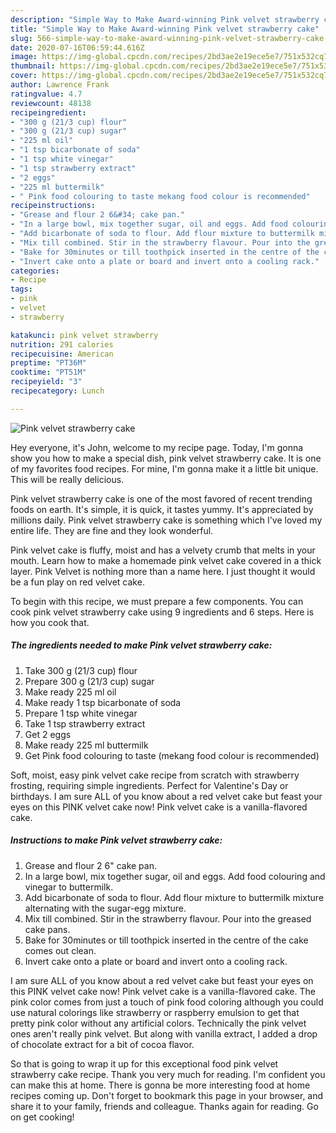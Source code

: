 ```yaml
---
description: "Simple Way to Make Award-winning Pink velvet strawberry cake"
title: "Simple Way to Make Award-winning Pink velvet strawberry cake"
slug: 566-simple-way-to-make-award-winning-pink-velvet-strawberry-cake
date: 2020-07-16T06:59:44.616Z
image: https://img-global.cpcdn.com/recipes/2bd3ae2e19ece5e7/751x532cq70/pink-velvet-strawberry-cake-recipe-main-photo.jpg
thumbnail: https://img-global.cpcdn.com/recipes/2bd3ae2e19ece5e7/751x532cq70/pink-velvet-strawberry-cake-recipe-main-photo.jpg
cover: https://img-global.cpcdn.com/recipes/2bd3ae2e19ece5e7/751x532cq70/pink-velvet-strawberry-cake-recipe-main-photo.jpg
author: Lawrence Frank
ratingvalue: 4.7
reviewcount: 48138
recipeingredient:
- "300 g (21/3 cup) flour"
- "300 g (21/3 cup) sugar"
- "225 ml oil"
- "1 tsp bicarbonate of soda"
- "1 tsp white vinegar"
- "1 tsp strawberry extract"
- "2 eggs"
- "225 ml buttermilk"
- " Pink food colouring to taste mekang food colour is recommended"
recipeinstructions:
- "Grease and flour 2 6&#34; cake pan."
- "In a large bowl, mix together sugar, oil and eggs. Add food colouring and vinegar to buttermilk."
- "Add bicarbonate of soda to flour. Add flour mixture to buttermilk mixture alternating with the sugar-egg mixture."
- "Mix till combined. Stir in the strawberry flavour. Pour into the greased cake pans."
- "Bake for 30minutes or till toothpick inserted in the centre of the cake comes out clean."
- "Invert cake onto a plate or board and invert onto a cooling rack."
categories:
- Recipe
tags:
- pink
- velvet
- strawberry

katakunci: pink velvet strawberry 
nutrition: 291 calories
recipecuisine: American
preptime: "PT36M"
cooktime: "PT51M"
recipeyield: "3"
recipecategory: Lunch

---
```



![Pink velvet strawberry cake](https://img-global.cpcdn.com/recipes/2bd3ae2e19ece5e7/751x532cq70/pink-velvet-strawberry-cake-recipe-main-photo.jpg)

Hey everyone, it's John, welcome to my recipe page. Today, I'm gonna show you how to make a special dish, pink velvet strawberry cake. It is one of my favorites food recipes. For mine, I'm gonna make it a little bit unique. This will be really delicious.

Pink velvet strawberry cake is one of the most favored of recent trending foods on earth. It's simple, it is quick, it tastes yummy. It's appreciated by millions daily. Pink velvet strawberry cake is something which I've loved my entire life. They are fine and they look wonderful.

Pink velvet cake is fluffy, moist and has a velvety crumb that melts in your mouth. Learn how to make a homemade pink velvet cake covered in a thick layer. Pink Velvet is nothing more than a name here. I just thought it would be a fun play on red velvet cake.


To begin with this recipe, we must prepare a few components. You can cook pink velvet strawberry cake using 9 ingredients and 6 steps. Here is how you cook that.

<!--inarticleads1-->

##### The ingredients needed to make Pink velvet strawberry cake:

1. Take 300 g (21/3 cup) flour
1. Prepare 300 g (21/3 cup) sugar
1. Make ready 225 ml oil
1. Make ready 1 tsp bicarbonate of soda
1. Prepare 1 tsp white vinegar
1. Take 1 tsp strawberry extract
1. Get 2 eggs
1. Make ready 225 ml buttermilk
1. Get  Pink food colouring to taste (mekang food colour is recommended)


Soft, moist, easy pink velvet cake recipe from scratch with strawberry frosting, requiring simple ingredients. Perfect for Valentine&#39;s Day or birthdays. I am sure ALL of you know about a red velvet cake but feast your eyes on this PINK velvet cake now! Pink velvet cake is a vanilla-flavored cake. 

<!--inarticleads2-->

##### Instructions to make Pink velvet strawberry cake:

1. Grease and flour 2 6&#34; cake pan.
1. In a large bowl, mix together sugar, oil and eggs. Add food colouring and vinegar to buttermilk.
1. Add bicarbonate of soda to flour. Add flour mixture to buttermilk mixture alternating with the sugar-egg mixture.
1. Mix till combined. Stir in the strawberry flavour. Pour into the greased cake pans.
1. Bake for 30minutes or till toothpick inserted in the centre of the cake comes out clean.
1. Invert cake onto a plate or board and invert onto a cooling rack.


I am sure ALL of you know about a red velvet cake but feast your eyes on this PINK velvet cake now! Pink velvet cake is a vanilla-flavored cake. The pink color comes from just a touch of pink food coloring although you could use natural colorings like strawberry or raspberry emulsion to get that pretty pink color without any artificial colors. Technically the pink velvet ones aren&#39;t really pink velvet. But along with vanilla extract, I added a drop of chocolate extract for a bit of cocoa flavor. 

So that is going to wrap it up for this exceptional food pink velvet strawberry cake recipe. Thank you very much for reading. I'm confident you can make this at home. There is gonna be more interesting food at home recipes coming up. Don't forget to bookmark this page in your browser, and share it to your family, friends and colleague. Thanks again for reading. Go on get cooking!
